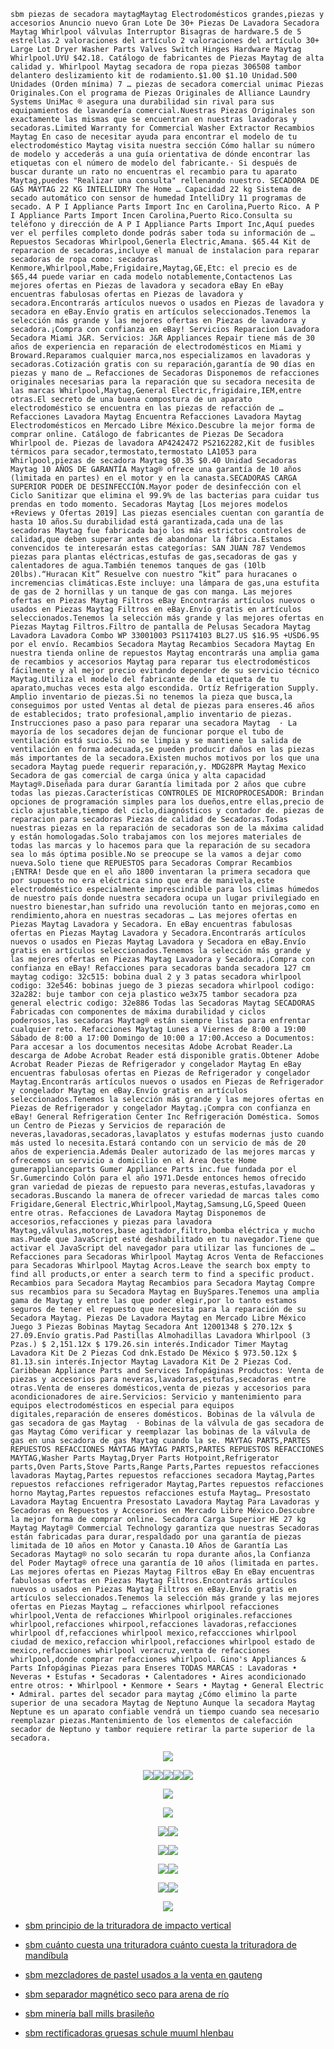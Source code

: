 
```
sbm piezas de secadora maytagMaytag Electrodomésticos grandes,piezas y accesorios Anuncio nuevo Gran Lote De 30+ Piezas De Lavadora Secadora Maytag Whirlpool válvulas Interruptor Bisagras de hardware.5 de 5 estrellas.2 valoraciones del artículo 2 valoraciones del artículo 30+ Large Lot Dryer Washer Parts Valves Switch Hinges Hardware Maytag Whirlpool.UYU $42.18. Catálogo de fabricantes de Piezas Maytag de alta calidad y. Whirlpool Maytag secadora de ropa piezas 306508 tambor delantero deslizamiento kit de rodamiento.$1.00 $1.10 Unidad.500 Unidades (Orden mínima) 7 … piezas de secadora comercial unimac Piezas Originales.Con el programa de Piezas Originales de Alliance Laundry Systems UniMac ® asegura una durabilidad sin rival para sus equipamientos de lavandería comercial.Nuestras Piezas Originales son exactamente las mismas que se encuentran en nuestras lavadoras y secadoras.Limited Warranty for Commercial Washer Extractor Recambios Maytag En caso de necesitar ayuda para encontrar el modelo de tu electrodoméstico Maytag visita nuestra sección Cómo hallar su número de modelo y accederás a una guía orientativa de dónde encontrar las etiquetas con el número de modelo del fabricante.· Si después de buscar durante un rato no encuentras el recambio para tu aparato Maytag,puedes "Realizar una consulta" rellenando nuestro. SECADORA DE GAS MAYTAG 22 KG INTELLIDRY The Home … Capacidad 22 kg Sistema de secado automático con sensor de humedad IntelliDry 11 programas de secado. A P I Appliance Parts Import Inc en Carolina,Puerto Rico. A P I Appliance Parts Import Incen Carolina,Puerto Rico.Consulta su teléfono y dirección de A P I Appliance Parts Import Inc,Aquí puedes ver el perfiles completo donde podrás saber toda su información de … Repuestos Secadoras Whirlpool,Generla Electric,Amana. $65.44 Kit de reparacion de secadoras,incluye el manual de instalacion para reparar secadoras de ropa como: secadoras Kenmore,Whirlpool,Mabe,Frigidaire,Maytag,GE,Etc: el precio es de $65,44 puede variar en cada modelo notablemente,Contactenos Las mejores ofertas en Piezas de lavadora y secadora eBay En eBay encuentras fabulosas ofertas en Piezas de lavadora y secadora.Encontrarás artículos nuevos o usados en Piezas de lavadora y secadora en eBay.Envío gratis en artículos seleccionados.Tenemos la selección más grande y las mejores ofertas en Piezas de lavadora y secadora.¡Compra con confianza en eBay! Servicios Reparacion Lavadora Secadora Miami J&R. Servicios: J&R Appliances Repair tiene más de 30 años de experiencia en reparación de electrodomésticos en Miami y Broward.Reparamos cualquier marca,nos especializamos en lavadoras y secadoras.Cotización gratis con su reparación,garantía de 90 días en piezas y mano de … Refacciones de Secadoras Disponemos de refacciones originales necesarias para la reparación que su secadora necesita de las marcas Whirlpool,Maytag,General Electric,frigidaire,IEM,entre otras.El secreto de una buena compostura de un aparato electrodoméstico se encuentra en las piezas de refacción de … Refacciones Lavadora Maytag Encuentra Refacciones Lavadora Maytag Electrodomésticos en Mercado Libre México.Descubre la mejor forma de comprar online. Catálogo de fabricantes de Piezas De Secadora Whirlpool de. Piezas de lavadora AP4242472 PS2162282,Kit de fusibles térmicos para secador,termostato,termostato LA1053 para Whirlpool,piezas de secadora Maytag $0.35 $0.40 Unidad Secadoras Maytag 10 AÑOS DE GARANTÍA Maytag® ofrece una garantía de 10 años (limitada en partes) en el motor y en la canasta.SECADORAS CARGA SUPERIOR PODER DE DESINFECCIÓN.Mayor poder de desinfección con el Ciclo Sanitizar que elimina el 99.9% de las bacterias para cuidar tus prendas en todo momento. Secadoras Maytag [Los mejores modelos +Reviews y Ofertas 2019] Las piezas esenciales cuentan con garantía de hasta 10 años.Su durabilidad está garantizada,cada una de las secadoras Maytag fue fabricada bajo los más estrictos controles de calidad,que deben superar antes de abandonar la fábrica.Estamos convencidos te interesarán estas categorías: SAN JUAN 787 Vendemos piezas para plantas eléctricas,estufas de gas,secadoras de gas y calentadores de agua.También tenemos tanques de gas (10lb 20lbs).“Huracan Kit” Resuelve con nuestro “kit” para huracanes o incremencias climáticas.Este incluye: una lámpara de gas,una estufita de gas de 2 hornillas y un tanque de gas con manga. Las mejores ofertas en Piezas Maytag Filtros eBay Encontrarás artículos nuevos o usados en Piezas Maytag Filtros en eBay.Envío gratis en artículos seleccionados.Tenemos la selección más grande y las mejores ofertas en Piezas Maytag Filtros.Filtro de pantalla de Pelusas Secadora Maytag Lavadora Lavadora Combo WP 33001003 PS1174103 BL27.US $16.95 +USD6.95 por el envío. Recambios Secadora Maytag Recambios Secadora Maytag En nuestra tienda online de repuestos Maytag encontrarás una amplia gama de recambios y accesorios Maytag para reparar tus electrodomésticos fácilmente y al mejor precio evitando depender de su servicio técnico Maytag.Utiliza el modelo del fabricante de la etiqueta de tu aparato,muchas veces esta algo escondida. Ortíz Refrigeration Supply. Amplio inventario de piezas.Si no tenemos la pieza que busca,la conseguimos por usted Ventas al detal de piezas para enseres.46 años de establecidos; trato profesional,amplio inventario de piezas. Instrucciones paso a paso para reparar una secadora Maytag  · La mayoría de los secadores dejan de funcionar porque el tubo de ventilación está sucio.Si no se limpia y se mantiene la salida de ventilación en forma adecuada,se pueden producir daños en las piezas más importantes de la secadora.Existen muchos motivos por los que una secadora Maytag puede requerir reparación,y. MDG28PR Maytag Mexico Secadora de gas comercial de carga única y alta capacidad Maytag®.Diseñada para durar Garantía limitada por 2 años que cubre todas las piezas.Características CONTROLES DE MICROPROCESADOR: Brindan opciones de programación simples para los dueños,entre ellas,precio de ciclo ajustable,tiempo del ciclo,diagnósticos y contador de. piezas de reparacion para secadoras Piezas de calidad de Secadoras.Todas nuestras piezas en la reparación de secadoras son de la máxima calidad y están homologadas.Solo trabajamos con los mejores materiales de todas las marcas y lo hacemos para que la reparación de su secadora sea lo más óptima posible.No se preocupe se la vamos a dejar como nueva.Solo tiene que REPUESTOS para Secadoras Comprar Recambios ¡ENTRA! Desde que en el año 1800 inventaran la primera secadora que por supuesto no era eléctrica sino que era de manivela,este electrodoméstico especialmente imprescindible para los climas húmedos de nuestro país donde nuestra secadora ocupa un lugar privilegiado en nuestro bienestar,han sufrido una revolución tanto en mejoras,como en rendimiento,ahora en nuestras secadoras … Las mejores ofertas en Piezas Maytag Lavadora y Secadora. En eBay encuentras fabulosas ofertas en Piezas Maytag Lavadora y Secadora.Encontrarás artículos nuevos o usados en Piezas Maytag Lavadora y Secadora en eBay.Envío gratis en artículos seleccionados.Tenemos la selección más grande y las mejores ofertas en Piezas Maytag Lavadora y Secadora.¡Compra con confianza en eBay! Refacciones para secadoras banda secadora 127 cm maytag codigo: 32c515: bobina dual 2 y 3 patas secadora whirlpool codigo: 32e546: bobinas juego de 3 piezas secadora whirlpool codigo: 32a282: buje tambor con ceja plastico we3x75 tambor secadora pza general electric codigo: 32e886 Todas las Secadoras Maytag SECADORAS Fabricadas con componentes de máxima durabilidad y ciclos poderosos,las secadoras Maytag® están siempre listas para enfrentar cualquier reto. Refacciones Maytag Lunes a Viernes de 8:00 a 19:00 Sábado de 8:00 a 17:00 Domingo de 10:00 a 17:00.Acceso a Documentos: Para accesar a los documentos necesitas Adobe Acrobat Reader.La descarga de Adobe Acrobat Reader está disponible gratis.Obtener Adobe Acrobat Reader Piezas de Refrigerador y congelador Maytag En eBay encuentras fabulosas ofertas en Piezas de Refrigerador y congelador Maytag.Encontrarás artículos nuevos o usados en Piezas de Refrigerador y congelador Maytag en eBay.Envío gratis en artículos seleccionados.Tenemos la selección más grande y las mejores ofertas en Piezas de Refrigerador y congelador Maytag.¡Compra con confianza en eBay! General Refrigeration Center Inc Refrigeración Doméstica. Somos un Centro de Piezas y Servicios de reparación de neveras,lavadoras,secadoras,lavaplatos y estufas modernas justo cuando más usted lo necesita.Estará contando con un servicio de más de 20 años de experiencia.Además Dealer autorizado de las mejores marcas y ofrecemos un servicio a domicilio en el Área Oeste Home gumerapplianceparts Gumer Appliance Parts inc.fue fundada por el Sr.Gumercindo Colón para el año 1971.Desde entonces hemos ofrecido gran variedad de piezas de repuesto para neveras,estufas,lavadoras y secadoras.Buscando la manera de ofrecer variedad de marcas tales como Frigidare,General Electric,Whirlpool,Maytag,Samsung,LG,Speed Queen entre otras. Refacciones de Lavadora Maytag Disponemos de accesorios,refacciones y piezas para lavadora Maytag,válvulas,motores,base agitador,filtro,bomba eléctrica y mucho mas.Puede que JavaScript esté deshabilitado en tu navegador.Tiene que activar el JavaScript del navegador para utilizar las funciones de … Refacciones para Secadoras Whirlpool Maytag Acros Venta de Refacciones para Secadoras Whirlpool Maytag Acros.Leave the search box empty to find all products,or enter a search term to find a specific product. Recambios para Secadora Maytag Recambios para Secadora Maytag Compre sus recambios para su Secadora Maytag en BuySpares.Tenemos una amplia gama de Maytag y entre las que poder elegir,por lo tanto estamos seguros de tener el repuesto que necesita para la reparación de su Secadora Maytag. Piezas De Lavadora Maytag en Mercado Libre México Juego 3 Piezas Bobinas Maytag Secadora Ant 12001348 $ 270.12x $ 27.09.Envío gratis.Pad Pastillas Almohadillas Lavadora Whirlpool (3 Pzas.) $ 2,151.12x $ 179.26.sin interés.Indicador Timer Maytag Lavadora Kit De 2 Piezas Cod dnk.Estado De México $ 973.50.12x $ 81.13.sin interés.Injector Maytag Lavadora Kit De 2 Piezas Cod. Caribbean Appliance Parts and Services Infopáginas Productos: Venta de piezas y accesorios para neveras,lavadoras,estufas,secadoras entre otras.Venta de enseres domésticos,venta de piezas y accesorios para acondicionadores de aire.Servicios: Servicio y mantenimiento para equipos electrodomésticos en especial para equipos digitales,reparación de enseres domésticos. Bobinas de la válvula de gas secadora de gas Maytag  · Bobinas de la válvula de gas secadora de gas Maytag Cómo verificar y reemplazar las bobinas de la válvula de gas en una secadora de gas Maytag cuando la se. MAYTAG PARTS,PARTES REPUESTOS REFACCIONES MAYTAG MAYTAG PARTS,PARTES REPUESTOS REFACCIONES MAYTAG,Washer Parts Maytag,Dryer Parts Hotpoint,Refrigerator parts,Oven Parts,Stove Parts,Range Parts,Partes repuestos refacciones lavadoras Maytag,Partes repuestos refacciones secadora Maytag,Partes repuestos refacciones refrigerador Maytag,Partes repuestos refacciones horno Maytag,Partes repuestos refacciones estufa Maytag… Presostato Lavadora Maytag Encuentra Presostato Lavadora Maytag Para Lavadoras y Secadoras en Repuestos y Accesorios en Mercado Libre México.Descubre la mejor forma de comprar online. Secadora Carga Superior HE 27 kg Maytag Maytag® Commercial Technology garantiza que nuestras Secadoras están fabricadas para durar,respaldado por una garantía de piezas limitada de 10 años en Motor y Canasta.10 Años de Garantía Las Secadoras Maytag® no solo secarán tu ropa durante años,la Confianza del Poder Maytag® ofrece una garantía de 10 años (limitada en partes. Las mejores ofertas en Piezas Maytag Filtros eBay En eBay encuentras fabulosas ofertas en Piezas Maytag Filtros.Encontrarás artículos nuevos o usados en Piezas Maytag Filtros en eBay.Envío gratis en artículos seleccionados.Tenemos la selección más grande y las mejores ofertas en Piezas Maytag … refacciones whirlpool refacciones whirlpool,Venta de refacciones Whirlpool originales.refacciones whirlpool,refacciones whirpool,refacciones lavadoras,refacciones whirlpool df,refacciones whirlpool mexico,refaccciones whirlpool ciudad de mexico,refaccion whirlpool,refacciones whirlpool estado de mexico,refacciones whirlpool veracruz,venta de refacciones whirlpool,donde comprar refacciones whirlpool. Gino's Appliances & Parts Infopáginas Piezas para Enseres TODAS MARCAS : Lavadoras • Neveras • Estufas • Secadoras • Calentadores • Aires acondicionado entre otros: • Whirlpool • Kenmore • Sears • Maytag • General Electric • Admiral. partes del secador para maytag ¿Cómo elimino la parte superior de una secadora Maytag de Neptuno Aunque la secadora Maytag Neptune es un aparato confiable vendrá un tiempo cuando sea necesario reemplazar piezas.Mantenimiento de los elementos de calefacción secador de Neptuno y tambor requiere retirar la parte superior de la secadora. 
```

<div align="center">

<a href="https://es-crusher.shibang-china.com/github&k=sbm+piezas+de+secadora+maytag"><img src="https://static.shibang-china.com/es/crusher/logo.jpg"></a>

<a href="https://es-crusher.shibang-china.com/github&k=sbm+piezas+de+secadora+maytag"><img src="https://static.shibang-china.com/es/crusher/index.jpg"></a><a href="https://es-crusher.shibang-china.com/material.htmlgithub&k=sbm+piezas+de+secadora+maytag"><img src="https://static.shibang-china.com/es/crusher/material.jpg"></a><a href="https://es-crusher.shibang-china.com/application.htmlgithub&k=sbm+piezas+de+secadora+maytag"><img src="https://static.shibang-china.com/es/crusher/application.jpg"></a><a href="https://es-crusher.shibang-china.com/aboutus.htmlgithub&k=sbm+piezas+de+secadora+maytag"><img src="https://static.shibang-china.com/es/crusher/aboutus.jpg"></a><a href="https://es-crusher.shibang-china.com/contact.htmlgithub&k=sbm+piezas+de+secadora+maytag"><img src="https://static.shibang-china.com/es/crusher/contact.jpg"></a>

<a href="https://es-crusher.shibang-china.com/github&k=sbm+piezas+de+secadora+maytag"><img src="https://static.shibang-china.com/es/crusher/banner.jpg"></a>

<a href="https://swt.shibang-china.com/github&k=sbm+piezas+de+secadora+maytag"><img src="https://static.shibang-china.com/es/crusher/text.jpg"></a>

<a href="https://swt.shibang-china.com/github&k=sbm+piezas+de+secadora+maytag"><img src="https://static.shibang-china.com/es/crusher/chat.jpg"></a><a href="https://es-crusher.shibang-china.com/contact.htmlgithub&k=sbm+piezas+de+secadora+maytag"><img src="https://static.shibang-china.com/es/crusher/message.jpg"></a>

<a href="https://es-crusher.shibang-china.com/products/pe.htmlgithub&k=sbm+piezas+de+secadora+maytag"><img src="https://static.shibang-china.com/es/crusher/pe.jpg"></a><a href="https://es-crusher.shibang-china.com/products/pf.htmlgithub&k=sbm+piezas+de+secadora+maytag"><img src="https://static.shibang-china.com/es/crusher/pf.jpg"></a>

<a href="https://es-crusher.shibang-china.com/products/hpt.htmlgithub&k=sbm+piezas+de+secadora+maytag"><img src="https://static.shibang-china.com/es/crusher/hpt.jpg"></a><a href="https://es-crusher.shibang-china.com/products/vsi.htmlgithub&k=sbm+piezas+de+secadora+maytag"><img src="https://static.shibang-china.com/es/crusher/vsi.jpg"></a>

<a href="https://es-crusher.shibang-china.com/products/klv.htmlgithub&k=sbm+piezas+de+secadora+maytag"><img src="https://static.shibang-china.com/es/crusher/klv.jpg"></a><a href="https://es-crusher.shibang-china.com/products/portable.htmlgithub&k=sbm+piezas+de+secadora+maytag"><img src="https://static.shibang-china.com/es/crusher/portable.jpg"></a>

<a href="https://swt.shibang-china.com/github&k=sbm+piezas+de+secadora+maytag"><img src="https://static.shibang-china.com/es/crusher/case.jpg"></a>

</div>


* [sbm principio de la trituradora de impacto vertical](sbm%20principio%20de%20la%20trituradora%20de%20impacto%20vertical.md)

* [sbm cuánto cuesta una trituradora cuánto cuesta la trituradora de mandíbula](sbm%20cu%C3%A1nto%20cuesta%20una%20trituradora%20cu%C3%A1nto%20cuesta%20la%20trituradora%20de%20mand%C3%ADbula.md)

* [sbm mezcladores de pastel usados ​​a la venta en gauteng](sbm%20mezcladores%20de%20pastel%20usados%20%E2%80%8B%E2%80%8Ba%20la%20venta%20en%20gauteng.md)

* [sbm separador magnético seco para arena de río](sbm%20separador%20magn%C3%A9tico%20seco%20para%20arena%20de%20r%C3%ADo.md)

* [sbm minería ball mills brasileño](sbm%20miner%C3%ADa%20ball%20mills%20brasile%C3%B1o.md)

* [sbm rectificadoras gruesas schule muuml hlenbau](sbm%20rectificadoras%20gruesas%20schule%20muuml%20hlenbau.md)